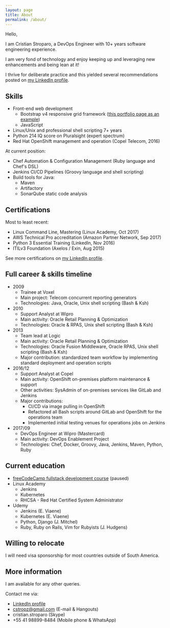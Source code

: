 ```yaml
---
layout: page
title: About
permalink: /about/
---
```


Hello,

I am Cristian Stroparo, a DevOps Engineer with 10+ years software engineering experience.

I am very fond of technology and enjoy keeping up and leveraging new enhancements and being lean at it!

I thrive for deliberate practice and this yielded several recommendations posted on [my LinkedIn profile](https://linkedin.com/in/stroparo).

## Skills

* Front-end web development
  - Bootstrap v4 responsive grid framework ([this portfolio page as an example](https://codepen.io/stroparo/full/qmLOYj/))
  - JavaScript
* Linux/Unix and professional shell scripting 7+ years
* Python 214 IQ score on Pluralsight (expert spectrum)
* Red Hat OpenShift management and operation (Copel Telecom, 2016)

At current position:

* Chef Automation & Configuration Management (Ruby language and Chef's DSL)
* Jenkins CI/CD Pipelines (Groovy language and shell scripting)
* Build tools for Java:
  - Maven
  - Artifactory
  - SonarQube static code analysis

## Certifications

Most to least recent:

* Linux Command Line, Mastering (Linux Academy, Oct 2017)
* AWS Technical Pro accreditation (Amazon Partner Network, Sep 2017)
* Python 3 Essential Training (LinkedIn, Nov 2016)
* ITILv3 Foundation (Axelos / Exin, Aug 2015)

See more certifications on [my LinkedIn profile](https://linkedin.com/in/stroparo).

## Full career & skills timeline

* 2009
  - Trainee at Voxel
  - Main project: Telecom concurrent reporting generators
  - Technologies: Java, Oracle, Unix shell scripting (Bash & Ksh)
* 2010
  - Support Analyst at Wipro
  - Main activity: Oracle Retail Planning & Optimization
  - Technologies: Oracle & RPAS, Unix shell scripting (Bash & Ksh)
* 2013
  - Team lead at Logic
  - Main activity: Oracle Retail Planning & Optimization
  - Technologies: Oracle Fusion Middleware, Oracle RPAS, Unix shell scripting (Bash & Ksh)
  - Major contribution: standardized team workflow by implementing standard deployment and operation scripts
* 2016/12
  - Support Analyst at Copel
  - Main activity: OpenShift on-premises platform maintenance & support
  - Other activities: SysAdmin of on-premises services like GitLab and Jenkins
  - Major contributions:
    - CI/CD via image pulling in OpenShift
    - Refactored all Bash scripts around GitLab and OpenShift for the operations team
    - Implemented initial testing venues for operations jobs on Jenkins
* 2017/09
  - DevOps Engineer at Wipro (Mastercard)
  - Main activity: DevOps Enablement Project
  - Technologies: Chef, Docker, Groovy, Java, Jenkins, Maven, Python, Ruby

## Current education

* [freeCodeCamp fullstack development course](https://www.freecodecamp.org/stroparo) (paused)
* Linux Academy
  - Jenkins
  - Kubernetes
  - RHCSA - Red Hat Certified System Administrator
* Udemy
  - Jenkins (E. Viaene)
  - Kubernetes (E. Viaene)
  - Python, Django (J. Mitchel)
  - Ruby, Ruby on Rails, Vim for Rubyists (J. Hudgens)

## Willing to relocate

I will need visa sponsorship for most countries outside of South America.

## More information

I am available for any other queries.

Contact me via:

* [LinkedIn profile](https://linkedin.com/in/stroparo)
* cstropz@gmail.com (E-mail & Hangouts)
* cristian.stroparo (Skype)
* +55 41 98899-8484 (Mobile phone & WhatsApp)

